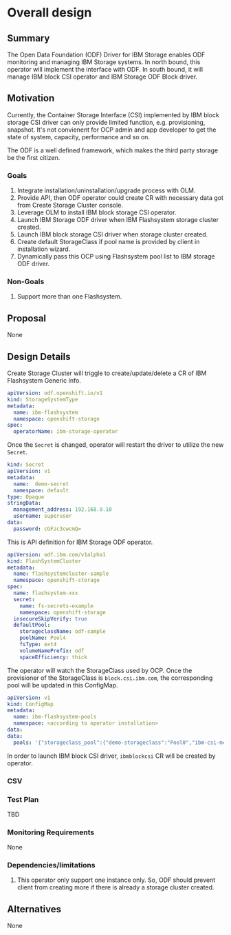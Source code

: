 

# Overall design

## Summary

The Open Data Foundation (ODF) Driver for IBM Storage enables ODF monitoring
and managing IBM Storage systems. In north bound, this operator will implement the
interface with ODF. In south bound, it will manage IBM block CSI operator and
IBM Storage ODF Block driver. 

## Motivation

Currently, the Container Storage Interface (CSI) implemented by IBM block 
storage CSI driver can only provide limited function, e.g. provisioning,
snapshot. It's not convienent for OCP admin and app developer to get the
state of system, capacity, performance and so on.

The ODF is a well defined framework, which makes the third party storage
be the first citizen.

### Goals

1. Integrate installation/uninstallation/upgrade process with OLM.
2. Provide API, then ODF operator could create CR with necessary data got from
   Create Storage Cluster console.
3. Leverage OLM to install IBM block storage CSI operator.
4. Launch IBM Storage ODF driver when IBM Flashsystem storage cluster created.
5. Launch IBM block storage CSI driver when storage cluster created.
6. Create default StorageClass if pool name is provided by client in installation
   wizard. 
7. Dynamically pass this OCP using Flashsystem pool list to IBM storage ODF driver.

### Non-Goals

1. Support more than one Flashsystem.

## Proposal

None

## Design Details

Create Storage Cluster will triggle to create/update/delete a CR of IBM
Flashsystem Generic Info.

```yaml
apiVersion: odf.openshift.io/v1
kind: StorageSystemType
metadata:
  name: ibm-flashsystem
  namespace: openshift-storage
spec:
  operatorName: ibm-storage-operator
```

Once the `Secret` is changed, operator will restart the driver to utilize the
new `Secret`.

```yaml
kind: Secret
apiVersion: v1
metadata:
  name:  demo-secret
  namespace: default
type: Opaque
stringData:
  management_address: 192.168.9.10  
  username: superuser                
data:
  password: cGFzc3cwcmQ=             
```

This is API definition for IBM Storage ODF operator.

```yaml
apiVersion: odf.ibm.com/v1alpha1
kind: FlashSystemCluster
metadata:
  name: flashsystemcluster-sample
  namespace: openshift-storage
spec:
  name: flashsystem-xxx
  secret:
    name: fs-secrets-example
    namespace: openshift-storage
  insecureSkipVerify: true
  defaultPool:
    storageclassName: odf-sample
    poolName: Pool4
    fsType: ext4
    volumeNamePrefix: odf
    spaceEfficiency: thick
```

The operator will watch the StorageClass used by OCP. Once the provisioner of 
the StorageClass is `block.csi.ibm.com`, the corresponding pool will be updated
in this ConfigMap.

```yaml
apiVersion: v1
kind: ConfigMap
metadata:
  name: ibm-flashsystem-pools
  namespace: <according to operator installation>
data:
data:
  pools: '{"storageclass_pool":{"demo-storageclass":"Pool0","ibm-csi-mc80-storageclass":"Pool0","ibm-csi-mc80-storageclass-dedup-comp":"Pool0"}}'

```


In order to launch IBM block CSI driver, `ibmblockcsi` CR will be created by
operator.

### CSV

### Test Plan

TBD

### Monitoring Requirements

None

### Dependencies/limitations

1. This operator only support one instance only. So, ODF should prevent client from creating more if there is already a storage cluster created.

## Alternatives

None
